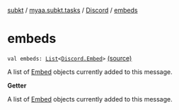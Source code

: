 [subkt](../../index.md) / [myaa.subkt.tasks](../index.md) / [Discord](index.md) / [embeds](./embeds.md)

# embeds

`val embeds: `[`List`](https://kotlinlang.org/api/latest/jvm/stdlib/kotlin.collections/-list/index.html)`<`[`Discord.Embed`](-embed/index.md)`>` [(source)](https://github.com/Myaamori/SubKt/blob/0.1.19/src/main/kotlin/myaa/subkt/tasks/discordtask.kt#L449)

A list of [Embed](-embed/index.md) objects currently added to this message.

**Getter**

A list of [Embed](-embed/index.md) objects currently added to this message.

